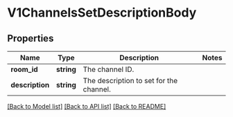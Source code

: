 # V1ChannelsSetDescriptionBody

## Properties
Name | Type | Description | Notes
------------ | ------------- | ------------- | -------------
**room_id** | **string** | The channel ID. | 
**description** | **string** | The description to set for the channel. | 

[[Back to Model list]](../../README.md#documentation-for-models) [[Back to API list]](../../README.md#documentation-for-api-endpoints) [[Back to README]](../../README.md)


